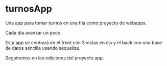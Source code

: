 # turnosApp
Una app para tomar turnos en una fila como proyecto de webapps.

Cada día avanzar un poco.

Esta app se centrará en el front con 3 vistas en ejs y el back con una base de datos sencilla usando sequelize.

Seguiremos en las ediciones del proyecto app.

